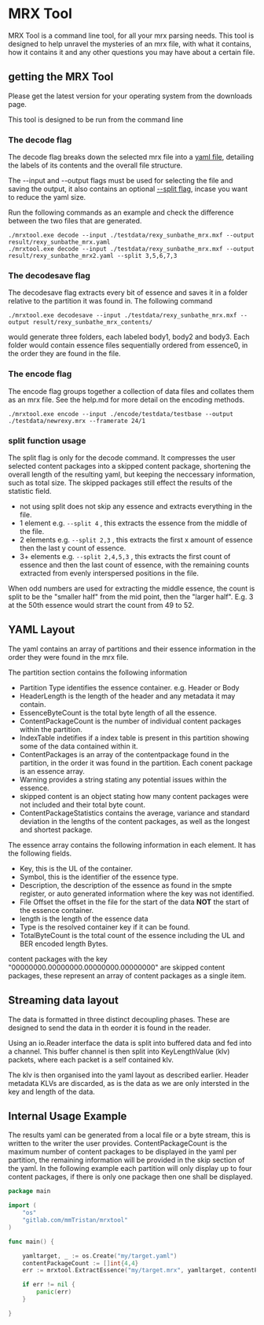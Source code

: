 # MRX Tool

MRX Tool is a command line tool, for all your mrx parsing needs. This tool is designed to help unravel the mysteries of an mrx file, with what it contains, how it contains it and any other questions you may have about a certain file.

## getting the MRX Tool

Please get the latest version for your operating system from the downloads page.

This tool is designed to be run from the command line

### The decode flag

The decode flag breaks down the selected mrx file into a [yaml file](#yaml-layout), detailing the labels of its contents and the overall file structure.

The --input and --output flags must be used for selecting the file and saving the output, it also contains an optional [--split flag](#split-function-usage), incase you want to reduce the yaml size.

Run the following commands as an example and check the difference between the two files that are generated.

```console
./mrxtool.exe decode --input ./testdata/rexy_sunbathe_mrx.mxf --output result/rexy_sunbathe_mrx.yaml
./mrxtool.exe decode --input ./testdata/rexy_sunbathe_mrx.mxf --output result/rexy_sunbathe_mrx2.yaml --split 3,5,6,7,3
```

### The decodesave flag

The decodesave flag extracts every bit of essence and saves it in a folder relative to the partition it was found in. The following command

```console
./mrxtool.exe decodesave --input ./testdata/rexy_sunbathe_mrx.mxf --output result/rexy_sunbathe_mrx_contents/
```

would generate three folders, each labeled body1, body2 and body3. Each folder would contain essence files sequentially ordered from essence0, in the order they are found in the file.

### The encode flag

The encode flag groups together a collection of data files and collates them as an mrx file. See the help.md for more detail on the encoding methods.

``` ./mrxtool.exe encode --input ./encode/testdata/testbase --output ./testdata/newrexy.mrx --framerate 24/1 ```

### split function usage

The split flag is only for the decode command. It compresses the user selected content packages into a skipped content package, shortening the overall length of the resulting yaml, but keeping the neccessary information, such as total size. The skipped packages still effect the results of the statistic field.

- not using split does not skip any essence and extracts everything in the file.
- 1 element e.g. ```--split 4``` , this extracts the essence from the middle of the file.
- 2 elements e.g. ```--split 2,3``` , this extracts the first x amount of essence then the last y count of essence.
- 3+ elements e.g. ```--split 2,4,5,3``` , this extracts the first count of essence and then the last count of essence, with the remaining counts extracted from evenly interspersed positions in the file.

When odd numbers are used for extracting the middle essence, the count is split to be the "smaller half" from the mid point, then the "larger half". E.g. 3 at the 50th essence would strart the count from 49 to 52.

## YAML Layout

The yaml contains an array of partitions and their essence information in the order they were found in the mrx file.

The partition section contains the following information

- Partition Type identifies the essence container. e.g. Header or Body
- HeaderLength is the length of the header and any metadata it may contain.
- EssenceByteCount is the total byte length of all the essence.
- ContentPackageCount is the number of individual content packages within the partition.
- IndexTable indetifies if a index table is present in this partition showing some of the data contained within it.
- ContentPackages is an array of the contentpackage found in the partition, in the order it was found in the partition. Each conent package is an essence array.
- Warning provides a string stating any potential issues within the essence.
- skipped content is an object stating how many content packages were not included and their total byte count.
- ContentPackageStatistics contains the average, variance and standard deviation in the lengths of the content packages, as well as the longest and shortest package.

The essence array contains the following information in each element. It has the following fields.

- Key, this is the UL of the container.
- Symbol, this is the identifier of the essence type.
- Description, the description of the essence as found in the smpte register, or auto generated information where the key was not identified.
- File Offset the offset in the file for the start of the data **NOT** the start of the essence container.
- length is the length of the essence data
- Type is the resolved container key if it can be found.
- TotalByteCount is the total count of the essence including the UL and BER encoded length Bytes.  

content packages with the key "00000000.00000000.00000000.00000000" are skipped content packages, these represent an array of content packages as a single item.

## Streaming data layout

The data is formatted in three distinct decoupling phases. These are designed to send the data in th eorder it is found in the reader.

Using an io.Reader interface the data is split into buffered data and fed into a channel.
This buffer channel is then split into KeyLengthValue (klv) packets, where each packet is a self contained klv.

The klv is then organised into the yaml layout as described earlier. Header metadata KLVs are discarded, as is the data as we are only intersted in the key and length of the data.

## Internal Usage Example

The results yaml can be generated from a local file or a byte stream, this is written to the writer the user provides.
ContentPackageCount is the maximum number of content packages to be displayed in the yaml per partition, the remaining information will be provided in the skip section of the yaml. In the following example each partition will only display up to four content packages, if there is only one package then one shall be displayed.

```go
package main

import (
    "os"
    "gitlab.com/mmTristan/mrxtool"
)

func main() {

    yamltarget, _ := os.Create("my/target.yaml")
    contentPackageCount := []int{4,4}
    err := mrxtool.ExtractEssence("my/target.mrx", yamltarget, contentPackageCount)

    if err != nil {
        panic(err)
    }

}

```
